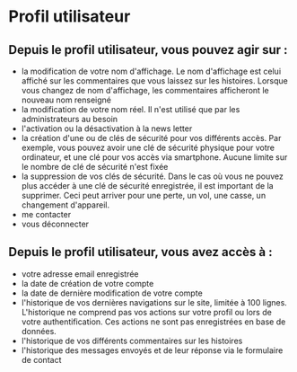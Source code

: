 # Profil utilisateur

## Depuis le profil utilisateur, vous pouvez agir sur :&#x20;

* la modification de votre nom d'affichage. Le nom d'affichage est celui affiché sur les commentaires que vous laissez sur les histoires. Lorsque vous changez de nom d'affichage, les commentaires afficheront le nouveau nom renseigné
* la modification de votre nom réel. Il n'est utilisé que par les administrateurs au besoin
* l'activation ou la désactivation à la news letter
* la création d'une ou de clés de sécurité pour vos différents accès. Par exemple, vous pouvez avoir une clé de sécurité physique pour votre ordinateur, et une clé pour vos accès via smartphone. Aucune limite sur le nombre de clé de sécurité n'est fixée
* la suppression de vos clés de sécurité. Dans le cas où vous ne pouvez plus accéder à une clé de sécurité enregistrée, il est important de la supprimer. Ceci peut arriver pour une perte, un vol, une casse, un changement d'appareil.
* me contacter
* vous déconnecter

## Depuis le profil utilisateur, vous avez accès à :&#x20;

* votre adresse email enregistrée
* la date de création de votre compte
* la date de dernière modification de votre compte
* l'historique de vos dernières navigations sur le site, limitée à 100 lignes. L'historique ne comprend pas vos actions sur votre profil ou lors de votre authentification. Ces actions ne sont pas enregistrées en base de données.
* l'historique de vos différents commentaires sur les histoires
* l'historique des messages envoyés et de leur réponse via le formulaire de contact

